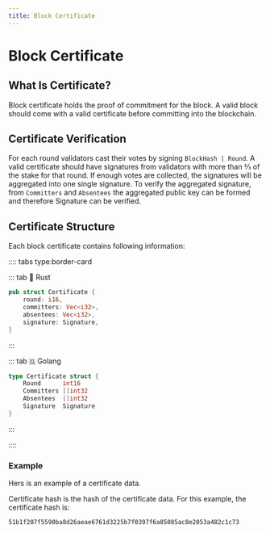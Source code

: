 ```yaml
---
title: Block Certificate
---
```


# Block Certificate

## What Is Certificate?

Block certificate holds the proof of commitment for the block. A valid block should come with a
valid certificate before committing into the blockchain.

## Certificate Verification

For each round validators cast their votes by signing `BlockHash | Round`. A valid certificate
should have signatures from validators with more than ⅔ of the stake for that round. If enough votes
are collected, the signatures will be aggregated into one single signature. To verify the aggregated
signature, from `Committers` and `Absentees` the aggregated public key can be formed and therefore
Signature can be verified.

## Certificate Structure

Each block certificate contains following information:

:::: tabs type:border-card

::: tab 🦀 Rust

```rust
pub struct Certificate {
    round: i16,
    committers: Vec<i32>,
    absentees: Vec<i32>,
    signature: Signature,
}
```

:::

::: tab 🇬 Golang

```go
type Certificate struct {
    Round      int16
    Committers []int32
    Absentees  []int32
    Signature  Signature
}
```

:::

::::

### Example

Hers is an example of a certificate data.

<hexdump bytes="0604040b1726010ba33cf343625e9a4a8fa966045417084608e4cc2eb01b1348ccfbcf9f1e713f56e93a98ccc2a053a4da1b8fcaa5fd0d24" />

Certificate hash is the hash of the certificate data. For this example, the certificate hash is:

```
51b1f207f5590ba8d26aeae6761d3225b7f0397f6a85085ac8e2053a482c1c73
```
